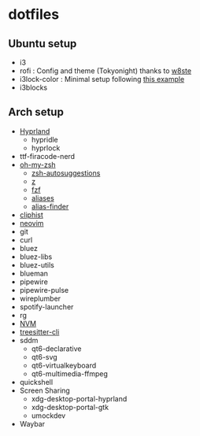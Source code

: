 # dotfiles

## Ubuntu setup

- i3
- rofi : Config and theme (Tokyonight) thanks to [w8ste](<https://github.com/w8ste/Tokyonight-rofi-theme.git>)
- i3lock-color : Minimal setup following [this example](https://www.reddit.com/r/unixporn/comments/7df2wz/i3lock_minimal_lockscreen_pretty_indicator/)
- i3blocks

## Arch setup

- [Hyprland](https://wiki.hypr.land/)
  - hypridle
  - hyprlock
- ttf-firacode-nerd
- [oh-my-zsh](https://github.com/ohmyzsh/ohmyzsh)
  - [zsh-autosuggestions](https://github.com/zsh-users/zsh-autosuggestions/blob/master/INSTALL.md#oh-my-zsh)
  - [z](https://github.com/ohmyzsh/ohmyzsh/tree/master/plugins/z)
  - [fzf](https://github.com/junegunn/fzf)
  - [aliases](https://github.com/ohmyzsh/ohmyzsh/tree/master/plugins/aliases)
  - [alias-finder](https://github.com/ohmyzsh/ohmyzsh/tree/master/plugins/alias-finder)
- [cliphist](https://github.com/sentriz/cliphist)
- [neovim](https://github.com/neovim/neovim)
- git
- curl
- bluez
- bluez-libs
- bluez-utils
- blueman
- pipewire
- pipewire-pulse
- wireplumber
- spotify-launcher
- rg
- [NVM](https://github.com/nvm-sh/nvm)
- [treesitter-cli](https://github.com/tree-sitter/tree-sitter/blob/master/crates/cli/README.md)
- sddm
  - qt6-declarative
  - qt6-svg
  - qt6-virtualkeyboard
  - qt6-multimedia-ffmpeg
- quickshell
- Screen Sharing
  - xdg-desktop-portal-hyprland
  - xdg-desktop-portal-gtk
  - umockdev
- Waybar
